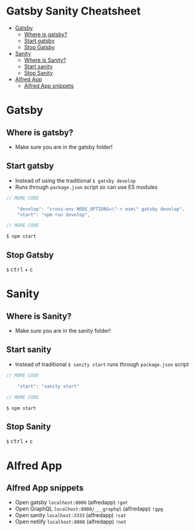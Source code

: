 # Gatsby Sanity Cheatsheet
<!-- MarkdownTOC -->

- [Gatsby](#gatsby)
    - [Where is gatsby?](#where-is-gatsby)
    - [Start gatsby](#start-gatsby)
    - [Stop Gatsby](#stop-gatsby)
- [Sanity](#sanity)
    - [Where is Sanity?](#where-is-sanity)
    - [Start sanity](#start-sanity)
    - [Stop Sanity](#stop-sanity)
- [Alfred App](#alfred-app)
    - [Alfred App snippets](#alfred-app-snippets)

<!-- /MarkdownTOC -->


# Gatsby
## Where is gatsby?
* Make sure you are in the gatsby folder!

## Start gatsby
* Instead of using the traditional `$ gatsby develop`
* Runs through `package.json` script so can use ES modules

```js
// MORE CODE

    "develop": "cross-env NODE_OPTIONS=\"-r esm\" gatsby develop",
    "start": "npm run develop",

// MORE CODE
```

`$ npm start`

## Stop Gatsby
`$` <kbd>ctrl</kbd> + <kbd>c</kbd>

# Sanity
## Where is Sanity?
* Make sure you are in the sanity folder!

## Start sanity
* Instead of traditional `$ sanity start` runs through `package.json` script

```js
// MORE CODE

    "start": "sanity start"

// MORE CODE
```

`$ npm start`

## Stop Sanity
`$`  <kbd>ctrl</kbd> + <kbd>c</kbd>

# Alfred App
## Alfred App snippets
* Open gatsby `localhost:8000` (alfredapp) `!gat`
* Open GraphQL `localhost:8000/___graphql`  (alfredapp) `!gpg`
* Open sanity `localhost:3333` (alfredapp) `!sat`
* Open netlify `localhost:8888` (alfredapp) `!net`
